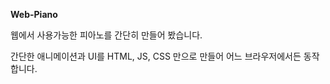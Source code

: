 **Web-Piano**

웹에서 사용가능한 피아노를 간단히 만들어 봤습니다. 

간단한 애니메이션과 UI를 HTML, JS, CSS 만으로 만들어 어느 브라우저에서든 동작합니다.

